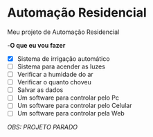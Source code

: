 # Automação Residencial
Meu projeto de Automação Residencial

-**O que eu vou fazer**

- [x] Sistema de irrigação automático
- [ ] Sistema para acender as luzes
- [ ] Verificar a humidade do ar
- [ ] Verificar o quanto choveu
- [ ] Salvar as dados
- [ ] Um software para controlar pelo Pc
- [ ] Um software para controlar pelo Celular
- [ ] Um software para controlar pela Web

*OBS: PROJETO PARADO*